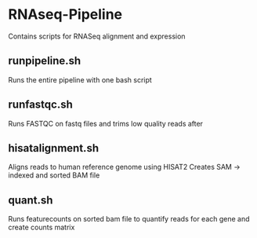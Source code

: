 # RNAseq-Pipeline
Contains scripts for RNASeq alignment and expression 

## runpipeline.sh
Runs the entire pipeline with one bash script

## runfastqc.sh 
Runs FASTQC on fastq files and trims low quality reads after 

## hisatalignment.sh 
Aligns reads to human reference genome using HISAT2
Creates SAM -> indexed and sorted BAM file 

## quant.sh 
Runs featurecounts on sorted bam file to quantify reads for each gene and
create counts matrix 
